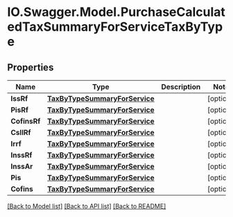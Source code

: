 # IO.Swagger.Model.PurchaseCalculatedTaxSummaryForServiceTaxByType
## Properties

Name | Type | Description | Notes
------------ | ------------- | ------------- | -------------
**IssRf** | [**TaxByTypeSummaryForService**](TaxByTypeSummaryForService.md) |  | [optional] 
**PisRf** | [**TaxByTypeSummaryForService**](TaxByTypeSummaryForService.md) |  | [optional] 
**CofinsRf** | [**TaxByTypeSummaryForService**](TaxByTypeSummaryForService.md) |  | [optional] 
**CsllRf** | [**TaxByTypeSummaryForService**](TaxByTypeSummaryForService.md) |  | [optional] 
**Irrf** | [**TaxByTypeSummaryForService**](TaxByTypeSummaryForService.md) |  | [optional] 
**InssRf** | [**TaxByTypeSummaryForService**](TaxByTypeSummaryForService.md) |  | [optional] 
**InssAr** | [**TaxByTypeSummaryForService**](TaxByTypeSummaryForService.md) |  | [optional] 
**Pis** | [**TaxByTypeSummaryForService**](TaxByTypeSummaryForService.md) |  | [optional] 
**Cofins** | [**TaxByTypeSummaryForService**](TaxByTypeSummaryForService.md) |  | [optional] 

[[Back to Model list]](../README.md#documentation-for-models) [[Back to API list]](../README.md#documentation-for-api-endpoints) [[Back to README]](../README.md)


